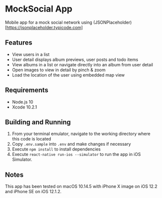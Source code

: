 # MockSocial App

Mobile app for a mock social network using (JSONPlaceholder)[https://jsonplaceholder.typicode.com]


## Features

* View users in a list
* User detail displays album previews, user posts and todo items
* View albums in a list or navigate directly into an album from user detail
* Open images to view in detail by pinch & zoom
* Load the location of the user using embedded map view

## Requirements

* Node.js 10
* Xcode 10.2.1

## Building and Running

1. From your terminal emulator, navigate to the working directory where this
   code is located
2. Copy `.env.sample` into `.env` and make changes if necessary
3. Execute `npm install` to install dependencies
4. Execute `react-native run-ios --simulator` to run the app in iOS Simulator.

## Notes

This app has been tested on macOS 10.14.5 with iPhone X image on iOS 12.2 and iPhone SE on iOS 12.1.2.
